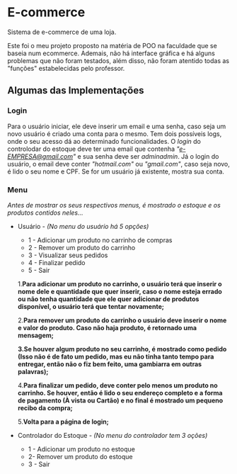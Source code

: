 # E-commerce
Sistema de e-commerce de uma loja.
  
Este foi o meu projeto proposto na matéria de POO na faculdade que se baseia num ecommerce. Ademais, não há interface gráfica e há alguns problemas que não foram testados, além disso, não foram atentido todas as "funções" estabelecidas pelo professor. 
  
## Algumas das Implementações

### Login

Para o usuário iniciar, ele deve inserir um email e uma senha, caso seja um novo usuário é criado uma conta para o mesmo. Tem dois possíveis logs, onde o seu acesso dá ao determinado funcionalidades. O *login* do controlodar do estoque deve ter uma email que contenha *"e-EMPRESA@gmail.com"* e sua senha deve ser *adminadmin*. Já o login do usuário, o email deve conter *"hotmail.com"* ou *"gmail.com"*, caso seja novo, é lido o seu nome e CPF. Se for um usuário já existente, mostra sua conta.

### Menu

*Antes de mostrar os seus respectivos menus, é mostrado o estoque e os produtos contidos neles...*
  
  * Usuário - *(No menu do usuário há 5 opções)*

    * 1 - Adicionar um produto no carrinho de compras 
    * 2 - Remover um produto do carrinho
    * 3 - Visualizar seus pedidos
    * 4 - Finalizar pedido
    * 5 - Sair

    1.__Para adicionar um produto no carrinho, o usuário terá que inserir o nome dele e quantidade que quer inserir, caso o nome esteja errado ou não tenha             quantidade que ele quer adicionar de produtos disponível, o usuário terá que tentar novamente;__
    
    2.__Para remover um produto do carrinho o usuário deve inserir o nome e valor do produto. Caso não haja produto, é retornado uma mensagem;__
    
    __3.Se houver algum produto no seu carrinho, é mostrado como pedido (Isso não é de fato um pedido, mas eu não tinha tanto tempo para entregar, então não o fiz       bem feito, uma gambiarra em outras palavras);__
    
    4.__Para finalizar um pedido, deve conter pelo menos um produto no carrinho. Se houver, então é lido o seu endereço completo e a forma de pagamento (À vista ou     Cartão) e no final é mostrado um pequeno recibo da compra;__
    
    5.__Volta para a página de login;__
  
  
  * Controlador do Estoque - *(No menu do controlador tem 3 oções)*
    * 1 - Adicionar um produto no estoque
    * 2- Remover um produto do estoque
    * 3 - Sair
   
    

  
